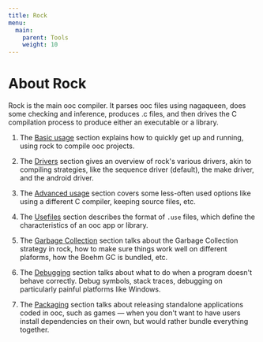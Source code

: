 ```yaml
---
title: Rock
menu:
  main:
    parent: Tools
    weight: 10
---
```


# About Rock

Rock is the main ooc compiler. It parses ooc files using nagaqueen, does some
checking and inference, produces .c files, and then drives the C compilation process
to produce either an executable or a library.

 1. The [Basic usage](/docs/tools/rock/basic/) section explains how to quickly get
    up and running, using rock to compile ooc projects.

 2. The [Drivers](/docs/tools/rock/drivers/) section gives an overview of rock's various
    drivers, akin to compiling strategies, like the sequence driver (default), the make
    driver, and the android driver.

 3. The [Advanced usage](/docs/tools/rock/advanced/) section covers some less-often used
    options like using a different C compiler, keeping source files, etc.

 4. The [Usefiles](/docs/tools/rock/usefiles/) section describes the format of `.use` files,
    which define the characteristics of an ooc app or library.

 5. The [Garbage Collection](/docs/tools/rock/gc/) section talks about the Garbage Collection
    strategy in rock, how to make sure things work well on different plaforms, how the
    Boehm GC is bundled, etc.

 6. The [Debugging](/docs/tools/rock/debug/) section talks about what to do when a program
    doesn't behave correctly. Debug symbols, stack traces, debugging on particularly painful
    platforms like Windows.

 7. The [Packaging](/docs/tools/rock/packaging/) section talks about releasing standalone
    applications coded in ooc, such as games — when you don't want to have users install
    dependencies on their own, but would rather bundle everything together.

